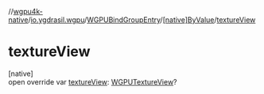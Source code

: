 //[wgpu4k-native](../../../../index.md)/[io.ygdrasil.wgpu](../../index.md)/[WGPUBindGroupEntry](../index.md)/[[native]ByValue](index.md)/[textureView](texture-view.md)

# textureView

[native]\
open override var [textureView](texture-view.md): [WGPUTextureView](../../-w-g-p-u-texture-view/index.md)?